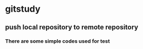 # gitstudy
## push local repository to remote repository
### There are some simple codes used for test
